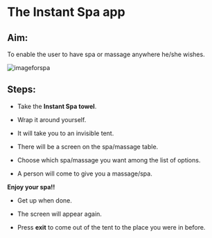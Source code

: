# **The Instant Spa app**


## Aim:
To enable the user to have spa or massage anywhere he/she wishes.

![imageforspa](/download.jpeg)


## Steps:

* Take the **Instant Spa towel**.

* Wrap it around yourself.

* It will take you to an invisible tent.

* There will be a screen on the spa/massage table.

* Choose which spa/massage you want among the list of options.

* A person will come to give you a massage/spa.

**Enjoy your spa!!**

* Get up when done.

* The screen will appear again.

* Press **exit** to come out of the tent to the place you were in before.
